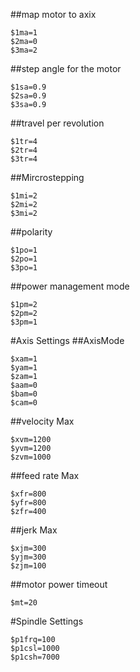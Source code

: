 ##map motor to axix
```
$1ma=1
$2ma=0
$3ma=2
```

##step angle for the motor
```
$1sa=0.9
$2sa=0.9
$3sa=0.9
```

##travel per revolution
```
$1tr=4
$2tr=4
$3tr=4
```

##Mircrostepping
```
$1mi=2
$2mi=2
$3mi=2
```

##polarity
```
$1po=1
$2po=1
$3po=1
```

##power management mode
```
$1pm=2
$2pm=2
$3pm=1
```

#Axis Settings
##AxisMode
```
$xam=1
$yam=1
$zam=1
$aam=0
$bam=0
$cam=0
```

##velocity Max
```
$xvm=1200
$yvm=1200
$zvm=1000
```

##feed rate Max
```
$xfr=800
$yfr=800
$zfr=400
```

##jerk Max
```
$xjm=300
$yjm=300
$zjm=100
```

##motor power timeout
```
$mt=20
```

#Spindle Settings
```
$p1frq=100 
$p1csl=1000
$p1csh=7000
```
